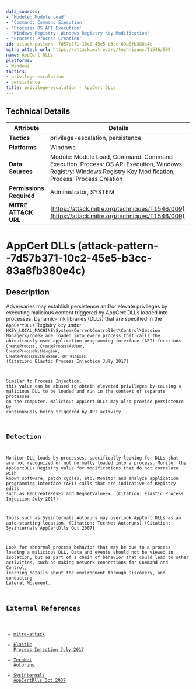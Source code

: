 ```yaml
---
data_sources:
- 'Module: Module Load'
- 'Command: Command Execution'
- 'Process: OS API Execution'
- 'Windows Registry: Windows Registry Key Modification'
- 'Process: Process Creation'
id: attack-pattern--7d57b371-10c2-45e5-b3cc-83a8fb380e4c
mitre_attack_url: https://attack.mitre.org/techniques/T1546/009
name: AppCert DLLs
platforms:
- Windows
tactics:
- privilege-escalation
- persistence
title: privilege-escalation - AppCert DLLs
---
```


## Technical Details

| Attribute | Details |
|-----------|----------|
| **Tactics** | privilege-escalation, persistence |
| **Platforms** | Windows |
| **Data Sources** | Module: Module Load, Command: Command Execution, Process: OS API Execution, Windows Registry: Windows Registry Key Modification, Process: Process Creation |
| **Permissions Required** | Administrator, SYSTEM |
| **MITRE ATT&CK URL** | [https://attack.mitre.org/techniques/T1546/009](https://attack.mitre.org/techniques/T1546/009) |

# AppCert DLLs (attack-pattern--7d57b371-10c2-45e5-b3cc-83a8fb380e4c)

## Description
Adversaries may establish persistence and/or elevate privileges by executing malicious content triggered by AppCert DLLs loaded into processes. Dynamic-link libraries (DLLs) that are specified in the <code>AppCertDLLs</code> Registry key under <code>HKEY_LOCAL_MACHINE\System\CurrentControlSet\Control\Session Manager\</code> are loaded into every process that calls the ubiquitously used application programming interface (API) functions <code>CreateProcess</code>, <code>CreateProcessAsUser</code>, <code>CreateProcessWithLoginW</code>, <code>CreateProcessWithTokenW</code>, or <code>WinExec</code>. (Citation: Elastic Process Injection July 2017)

Similar to [Process Injection](https://attack.mitre.org/techniques/T1055), this value can be abused to obtain elevated privileges by causing a malicious DLL to be loaded and run in the context of separate processes on the computer. Malicious AppCert DLLs may also provide persistence by continuously being triggered by API activity. 

## Detection
Monitor DLL loads by processes, specifically looking for DLLs that are not recognized or not normally loaded into a process. Monitor the AppCertDLLs Registry value for modifications that do not correlate with known software, patch cycles, etc. Monitor and analyze application programming interface (API) calls that are indicative of Registry edits such as RegCreateKeyEx and RegSetValueEx. (Citation: Elastic Process Injection July 2017) 

Tools such as Sysinternals Autoruns may overlook AppCert DLLs as an auto-starting location. (Citation: TechNet Autoruns) (Citation: Sysinternals AppCertDlls Oct 2007)

Look for abnormal process behavior that may be due to a process loading a malicious DLL. Data and events should not be viewed in isolation, but as part of a chain of behavior that could lead to other activities, such as making network connections for Command and Control, learning details about the environment through Discovery, and conducting Lateral Movement.

## External References
- [mitre-attack](https://attack.mitre.org/techniques/T1546/009)
- [Elastic Process Injection July 2017](https://www.endgame.com/blog/technical-blog/ten-process-injection-techniques-technical-survey-common-and-trending-process)
- [TechNet Autoruns](https://technet.microsoft.com/en-us/sysinternals/bb963902)
- [Sysinternals AppCertDlls Oct 2007](https://forum.sysinternals.com/appcertdlls_topic12546.html)
